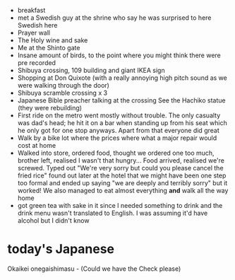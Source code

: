 ---
---

* breakfast
* met a Swedish guy at the shrine who say he was surprised to here Swedish here
* Prayer wall 
* The Holy wine and sake
* Me at the Shinto gate
* Insane amount of birds, to the point where you might think there were pre recorded 
* Shibuya crossing, 109 building and giant IKEA sign
* Shopping at Don Quixote (with a really annoying high pitch sound as we were walking through the door)
* Shibuya scramble crossing x 3
* Japanese Bible preacher talking at the crossing
  See the Hachiko statue (they were rebuilding)
* First ride on the metro went mostly without trouble. The only casualty was dad's head; he hit it on a bar when standing up from his seat which he only got for one stop anyways. Apart from that everyone did great
* Walk by a bike lot where the prices where what a major repair would cost at home
* Walked into store, ordered food, thought we ordered one too much, brother left, realised I wasn't that hungry... Food arrived, realised we're screwed. Typed out "We're very sorry but could you please cancel the fried rice" found out later at the hotel that we might have been one step too formal and ended up saying "we are deeply and terribly sorry" but it worked! We also managed to eat almost everything **and** walk all the way home
* got green tea with sake in it since I needed something to drink and the drink menu wasn't translated to English. I was assuming it'd have alcohol but I didn't know

# today's Japanese
Okaikei onegaishimasu - (Could we have the Check please)